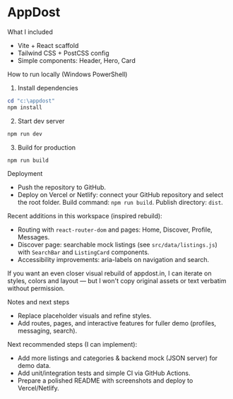 # AppDost

What I included
- Vite + React scaffold
- Tailwind CSS + PostCSS config
- Simple components: Header, Hero, Card

How to run locally (Windows PowerShell)

1. Install dependencies

```powershell
cd "c:\appdost"
npm install
```

2. Start dev server

```powershell
npm run dev
```

3. Build for production

```powershell
npm run build
```

Deployment

- Push the repository to GitHub.
- Deploy on Vercel or Netlify: connect your GitHub repository and select the root folder. Build command: `npm run build`. Publish directory: `dist`.

Recent additions in this workspace (inspired rebuild):

- Routing with `react-router-dom` and pages: Home, Discover, Profile, Messages.
- Discover page: searchable mock listings (see `src/data/listings.js`) with `SearchBar` and `ListingCard` components.
- Accessibility improvements: aria-labels on navigation and search.

If you want an even closer visual rebuild of appdost.in, I can iterate on styles, colors and layout — but I won't copy original assets or text verbatim without permission.

Notes and next steps
- Replace placeholder visuals and refine styles.
- Add routes, pages, and interactive features for fuller demo (profiles, messaging, search).

Next recommended steps (I can implement):
- Add more listings and categories & backend mock (JSON server) for demo data.
- Add unit/integration tests and simple CI via GitHub Actions.
- Prepare a polished README with screenshots and deploy to Vercel/Netlify.
